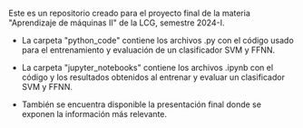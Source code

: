 Este es un repositorio creado para el proyecto final de la materia "Aprendizaje de máquinas II" de la LCG, semestre 2024-I.

- La carpeta "python_code" contiene los archivos .py con el código usado para el entrenamiento y evaluación de un clasificador SVM y FFNN.

- La carpeta "jupyter_notebooks" contiene los archivos .ipynb con el código y los resultados obtenidos al entrenar y evaluar un clasificador SVM y FFNN.

- También se encuentra disponible la presentación final donde se exponen la información más relevante.
